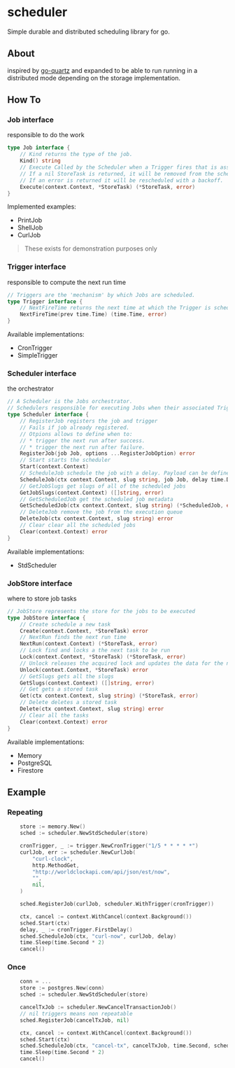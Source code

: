 # scheduler
Simple durable and distributed scheduling library for go.

## About
inspired by [go-quartz](https://github.com/reugn/go-quartz) and expanded to be able to run running in a distributed mode depending on the storage implementation.

## How To

### Job interface

responsible to do the work

```go
type Job interface {
    // Kind returns the type of the job.
    Kind() string
    // Execute Called by the Scheduler when a Trigger fires that is associated with the Job.
    // If a nil StoreTask is returned, it will be removed from the scheduler.
    // If an error is returned it will be rescheduled with a backoff.
    Execute(context.Context, *StoreTask) (*StoreTask, error)
}
```

Implemented examples:
- PrintJob
- ShellJob
- CurlJob

> These exists for demonstration purposes only

### Trigger interface

responsible to compute the next run time

```go
// Triggers are the 'mechanism' by which Jobs are scheduled.
type Trigger interface {
    // NextFireTime returns the next time at which the Trigger is scheduled to fire.
    NextFireTime(prev time.Time) (time.Time, error)
}
```

Available implementations:
- CronTrigger
- SimpleTrigger

### Scheduler interface
the orchestrator

```go
// A Scheduler is the Jobs orchestrator.
// Schedulers responsible for executing Jobs when their associated Triggers fire (when their scheduled time arrives).
type Scheduler interface {
	// RegisterJob registers the job and trigger
	// Fails if job already registered.
	// Otpions allows to define when to:
	// * trigger the next run after success.
	// * trigger the next run after failure.
	RegisterJob(job Job, options ...RegisterJobOption) error
	// Start starts the scheduler
	Start(context.Context)
	// ScheduleJob schedule the job with a delay. Payload can be defined as an option
	ScheduleJob(ctx context.Context, slug string, job Job, delay time.Duration, options ...ScheduleJobOption) error
	// GetJobSlugs get slugs of all of the scheduled jobs
	GetJobSlugs(context.Context) ([]string, error)
	// GetScheduledJob get the scheduled job metadata
	GetScheduledJob(ctx context.Context, slug string) (*ScheduledJob, error)
	// DeleteJob remove the job from the execution queue
	DeleteJob(ctx context.Context, slug string) error
	// Clear clear all the scheduled jobs
	Clear(context.Context) error
}
```

Available implementations:
- StdScheduler

### JobStore interface
where to store job tasks

```go
// JobStore represents the store for the jobs to be executed
type JobStore interface {
	// Create schedule a new task
	Create(context.Context, *StoreTask) error
	// NextRun finds the next run time
	NextRun(context.Context) (*StoreTask, error)
	// Lock find and locks a the next task to be run
	Lock(context.Context, *StoreTask) (*StoreTask, error)
	// Unlock releases the acquired lock and updates the data for the next run
	Unlock(context.Context, *StoreTask) error
	// GetSlugs gets all the slugs
	GetSlugs(context.Context) ([]string, error)
	// Get gets a stored task
	Get(ctx context.Context, slug string) (*StoreTask, error)
	// Delete deletes a stored task
	Delete(ctx context.Context, slug string) error
	// Clear all the tasks
	Clear(context.Context) error
}
```

Available implementations:
- Memory
- PostgreSQL
- Firestore

## Example

### Repeating

```go
    store := memory.New()
    sched := scheduler.NewStdScheduler(store)

    cronTrigger, _ := trigger.NewCronTrigger("1/5 * * * * *")
    curlJob, err := scheduler.NewCurlJob(
        "curl-clock",
        http.MethodGet, 
        "http://worldclockapi.com/api/json/est/now", 
        "", 
        nil,
    )

    sched.RegisterJob(curlJob, scheduler.WithTrigger(cronTrigger))

    ctx, cancel := context.WithCancel(context.Background())
    sched.Start(ctx)
    delay, _ := cronTrigger.FirstDelay()
    sched.ScheduleJob(ctx, "curl-now", curlJob, delay)
    time.Sleep(time.Second * 2)
    cancel()
```

### Once

```go
    conn = ...
    store := postgres.New(conn)
    sched := scheduler.NewStdScheduler(store)

    cancelTxJob := scheduler.NewCancelTransactionJob()
    // nil triggers means non repeatable
    sched.RegisterJob(cancelTxJob, nil) 

    ctx, cancel := context.WithCancel(context.Background())
    sched.Start(ctx)
    sched.ScheduleJob(ctx, "cancel-tx", cancelTxJob, time.Second, scheduler.WithPayload([]byte("9bfadfd6-8e62-4c58-9b6e-636d666b6643"))
    time.Sleep(time.Second * 2)
    cancel()
```
